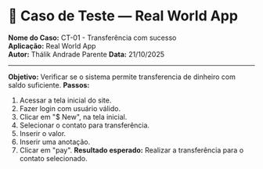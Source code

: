 # 🧾 Caso de Teste — Real World App

**Nome do Caso:** CT-01 - Transferência com sucesso  
**Aplicação:** Real World App  
**Autor:** Thálik Andrade Parente
**Data:** 21/10/2025  

----

**Objetivo:** Verificar se o sistema permite transferencia de dinheiro com saldo suficiente.
**Passos:**
1. Acessar a tela inicial do site.
2. Fazer login com usuário válido.
3. Clicar em "$ New", na tela inicial.
4. Selecionar o contato para transferência.
5. Inserir o valor.
6. Inserir uma anotação.
7. Clicar em "pay".
**Resultado esperado:** Realizar a transferência para o contato selecionado.